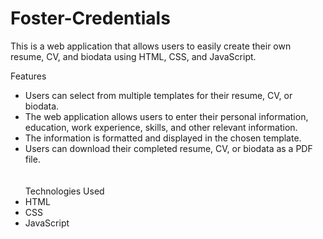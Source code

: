# Foster-Credentials
This is a web application that allows users to easily create their own resume, CV, and biodata using HTML, CSS, and JavaScript.

Features<br>
* Users can select from multiple templates for their resume, CV, or biodata.<br>
* The web application allows users to enter their personal information, education, work experience, skills, and other relevant information.<br>
* The information is formatted and displayed in the chosen template.<br>
* Users can download their completed resume, CV, or biodata as a PDF file.<br>
<br><br>
Technologies Used<br>
* HTML<br>
* CSS<br>
* JavaScript<br>
